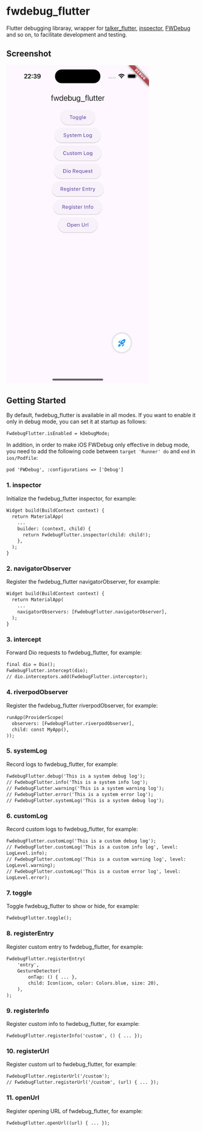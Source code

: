 # fwdebug_flutter

Flutter debugging libraray, wrapper for [talker_flutter](https://pub.dev/packages/talker_flutter), [inspector](https://pub.dev/packages/inspector), [FWDebug](https://github.com/lszzy/FWDebug) and so on, to facilitate development and testing.

## Screenshot
<img src="fwdebug_flutter.gif" width="375" />

## Getting Started
By default, fwdebug_flutter is available in all modes. If you want to enable it only in debug mode, you can set it at startup as follows:

    FwdebugFlutter.isEnabled = kDebugMode;

In addition, in order to make iOS FWDebug only effective in debug mode, you need to add the following code between `target 'Runner' do` and `end` in `ios/Podfile`:

    pod 'FWDebug', :configurations => ['Debug']

### 1. inspector
Initialize the fwdebug_flutter inspector, for example:

    Widget build(BuildContext context) {
      return MaterialApp(
        ...
        builder: (context, child) {
          return FwdebugFlutter.inspector(child: child!);
        },
      );
    }

### 2. navigatorObserver
Register the fwdebug_flutter navigatorObserver, for example:

    Widget build(BuildContext context) {
      return MaterialApp(
        ...
        navigatorObservers: [FwdebugFlutter.navigatorObserver],
      );
    }

### 3. intercept
Forward Dio requests to fwdebug_flutter, for example:

    final dio = Dio();
    FwdebugFlutter.intercept(dio);
    // dio.interceptors.add(FwdebugFlutter.interceptor);

### 4. riverpodObserver
Register the fwdebug_flutter riverpodObserver, for example:

    runApp(ProviderScope(
      observers: [FwdebugFlutter.riverpodObserver],
      child: const MyApp(),
    ));

### 5. systemLog
Record logs to fwdebug_flutter, for example:

    FwdebugFlutter.debug('This is a system debug log');
    // FwdebugFlutter.info('This is a system info log');
    // FwdebugFlutter.warning('This is a system warning log');
    // FwdebugFlutter.error('This is a system error log');
    // FwdebugFlutter.systemLog('This is a system debug log');

### 6. customLog
Record custom logs to fwdebug_flutter, for example:

    FwdebugFlutter.customLog('This is a custom debug log');
    // FwdebugFlutter.customLog('This is a custom info log', level: LogLevel.info);
    // FwdebugFlutter.customLog('This is a custom warning log', level: LogLevel.warning);
    // FwdebugFlutter.customLog('This is a custom error log', level: LogLevel.error);

### 7. toggle
Toggle fwdebug_flutter to show or hide, for example:

    FwdebugFlutter.toggle();

### 8. registerEntry
Register custom entry to fwdebug_flutter, for example:

    FwdebugFlutter.registerEntry(
        'entry',
        GestureDetector(
            onTap: () { ... }, 
            child: Icon(icon, color: Colors.blue, size: 20),
        ),
    );

### 9. registerInfo
Register custom info to fwdebug_flutter, for example:

    FwdebugFlutter.registerInfo('custom', () { ... });

### 10. registerUrl
Register custom url to fwdebug_flutter, for example:

    FwdebugFlutter.registerUrl('/custom');
    // FwdebugFlutter.registerUrl('/custom', (url) { ... });

### 11. openUrl
Register opening URL of fwdebug_flutter, for example:

    FwdebugFlutter.openUrl((url) { ... });
